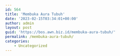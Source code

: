 ```yaml
---
id: 564
title: 'Membuka Aura Tubuh'
date: '2023-02-15T03:34:01+00:00'
author: admin
layout: post
guid: 'https://bos.awn.biz.id/membuka-aura-tubuh/'
permalink: /membuka-aura-tubuh/
categories:
    - Uncategorized
---
```



